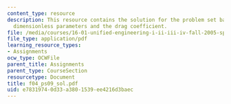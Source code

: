 ```yaml
---
content_type: resource
description: This resource contains the solution for the problem set based on the
  dimensionless parameters and the drag coefficient.
file: /media/courses/16-01-unified-engineering-i-ii-iii-iv-fall-2005-spring-2006/e78319740d33a3801539ee4216d3baec_f04_ps09_sol.pdf
file_type: application/pdf
learning_resource_types:
- Assignments
ocw_type: OCWFile
parent_title: Assignments
parent_type: CourseSection
resourcetype: Document
title: f04_ps09_sol.pdf
uid: e7831974-0d33-a380-1539-ee4216d3baec
---
```

